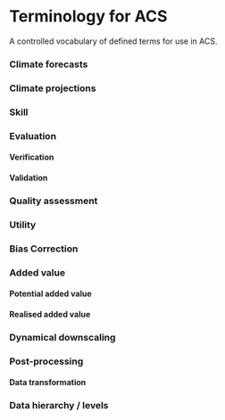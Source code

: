 # Terminology for ACS 
A controlled vocabulary of defined terms for use in ACS.

### Climate forecasts

### Climate projections

### Skill

### Evaluation

#### Verification

#### Validation

### Quality assessment 

### Utility

### Bias Correction

### Added value

#### Potential added value

#### Realised added value

### Dynamical downscaling

### Post-processing

#### Data transformation

### Data hierarchy / levels
